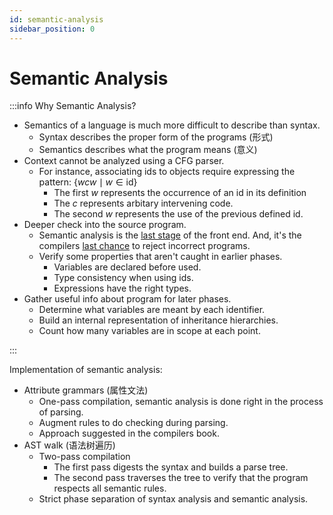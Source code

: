 ```yaml
---
id: semantic-analysis
sidebar_position: 0
---
```


# Semantic Analysis

:::info Why Semantic Analysis?

- Semantics of a language is much more difficult to describe than syntax.
  - Syntax describes the proper form of the programs (形式)
  - Semantics describes what the program means (意义)
- Context cannot be analyzed using a CFG parser.
  - For instance, associating ids to objects require expressing the pattern:
    $\lbrace wcw \mid w \in \text{id} \rbrace$
    - The first $w$ represents the occurrence of an id in its definition
    - The $c$ represents arbitary intervening code.
    - The second $w$ represents the use of the previous defined id.
- Deeper check into the source program.
  - Semantic analysis is the <u>last stage</u> of the front end. And, it's the compilers <u>last chance</u> to reject incorrect programs.
  - Verify some properties that aren't caught in earlier phases.
    - Variables are declared before used.
    - Type consistency when using ids.
    - Expressions have the right types.
- Gather useful info about program for later phases.
  - Determine what variables are meant by each identifier.
  - Build an internal representation of inheritance hierarchies.
  - Count how many variables are in scope at each point.

:::

Implementation of semantic analysis:
- Attribute grammars (属性文法)
  - One-pass compilation, semantic analysis is done right in the process of parsing.
  - Augment rules to do checking during parsing.
  - Approach suggested in the compilers book.
- AST walk (语法树遍历)
  - Two-pass compilation
    - The first pass digests the syntax and builds a parse tree.
    - The second pass traverses the tree to verify that the program respects all semantic rules.
  - Strict phase separation of syntax analysis and semantic analysis.